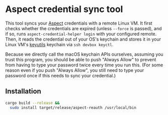# Aspect credential sync tool

This tool syncs your [Aspect][0] credentials with a remote Linux VM. It first checks whether the credentials are expired (unless `--force` is passed), and if so, runs `aspect-credential-helper login` with your configured remote. Then, it reads the credential out of your OS's keychain and stores it in your Linux VM's [keyutils][1] keychain via `ssh devbox keyctl`.

Because we directly call the macOS keychain APIs ourselves, assuming you trust this program, you should be able to push "Always Allow" to prevent from having to type your password twice every time you run this. (For some reason even if you push "Always Allow", you still need to type your password once if this needs to sync your credential.)

## Installation

```sh
cargo build --release &&
  sudo install target/release/aspect-reauth /usr/local/bin
```

[0]: https://www.aspect.build/
[1]: https://man7.org/linux/man-pages/man7/keyutils.7.html
